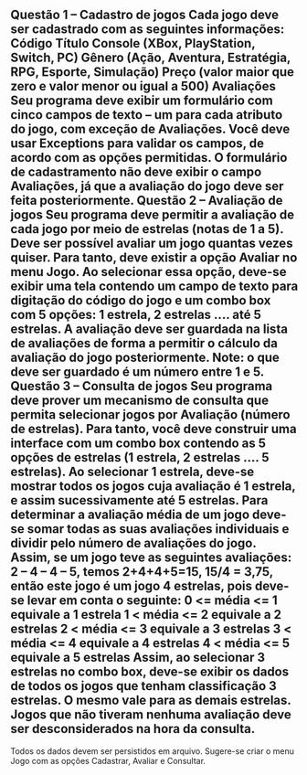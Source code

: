Questão 1 – Cadastro de jogos 
Cada jogo deve ser cadastrado com as seguintes informações:
Código
Título
Console (XBox, PlayStation, Switch, PC)
Gênero (Ação, Aventura, Estratégia, RPG, Esporte, Simulação)
Preço (valor maior que zero e valor menor ou igual a 500)
Avaliações
Seu programa deve exibir um formulário com cinco campos de texto – um para cada atributo do jogo, com
exceção de Avaliações. Você deve usar Exceptions para validar os campos, de acordo com as opções
permitidas. O formulário de cadastramento não deve exibir o campo Avaliações, já que a avaliação do
jogo deve ser feita posteriormente.
Questão 2 – Avaliação de jogos 
Seu programa deve permitir a avaliação de cada jogo por meio de estrelas (notas de 1 a 5). Deve ser
possível avaliar um jogo quantas vezes quiser. Para tanto, deve existir a opção Avaliar no menu Jogo. Ao
selecionar essa opção, deve-se exibir uma tela contendo um campo de texto para digitação do código do
jogo e um combo box com 5 opções: 1 estrela, 2 estrelas .... até 5 estrelas. A avaliação deve ser guardada
na lista de avaliações de forma a permitir o cálculo da avaliação do jogo posteriormente. Note: o que deve
ser guardado é um número entre 1 e 5.
Questão 3 – Consulta de jogos 
Seu programa deve prover um mecanismo de consulta que permita selecionar jogos por Avaliação
(número de estrelas). Para tanto, você deve construir uma interface com um combo box contendo as 5
opções de estrelas (1 estrela, 2 estrelas .... 5 estrelas). Ao selecionar 1 estrela, deve-se mostrar todos os
jogos cuja avaliação é 1 estrela, e assim sucessivamente até 5 estrelas. Para determinar a avaliação
média de um jogo deve-se somar todas as suas avaliações individuais e dividir pelo número de avaliações
do jogo. Assim, se um jogo teve as seguintes avaliações: 2 – 4 – 4 – 5, temos 2+4+4+5=15, 15/4 = 3,75,
então este jogo é um jogo 4 estrelas, pois deve-se levar em conta o seguinte:
0 <= média <= 1 equivale a 1 estrela
1 < média <= 2 equivale a 2 estrelas
2 < média <= 3 equivale a 3 estrelas
3 < média <= 4 equivale a 4 estrelas
4 < média <= 5 equivale a 5 estrelas
Assim, ao selecionar 3 estrelas no combo box, deve-se exibir os dados de todos os jogos que tenham
classificação 3 estrelas. O mesmo vale para as demais estrelas. Jogos que não tiveram nenhuma
avaliação deve ser desconsiderados na hora da consulta.
---------
Todos os dados devem ser persistidos em arquivo.
Sugere-se criar o menu Jogo com as opções Cadastrar, Avaliar e Consultar.

